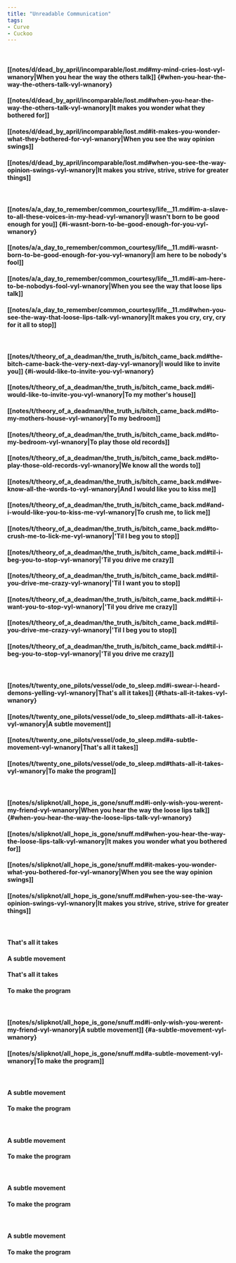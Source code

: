 ```yaml
---
title: "Unreadable Communication"
tags:
- Curve
- Cuckoo
---
```

&nbsp;
#### [[notes/d/dead_by_april/incomparable/lost.md#my-mind-cries-lost-vyl-wnanory|When you hear the way the others talk]] {#when-you-hear-the-way-the-others-talk-vyl-wnanory}
#### [[notes/d/dead_by_april/incomparable/lost.md#when-you-hear-the-way-the-others-talk-vyl-wnanory|It makes you wonder what they bothered for]]
#### [[notes/d/dead_by_april/incomparable/lost.md#it-makes-you-wonder-what-they-bothered-for-vyl-wnanory|When you see the way opinion swings]]
#### [[notes/d/dead_by_april/incomparable/lost.md#when-you-see-the-way-opinion-swings-vyl-wnanory|It makes you strive, strive, strive for greater things]]
&nbsp;
#### [[notes/a/a_day_to_remember/common_courtesy/life__11.md#im-a-slave-to-all-these-voices-in-my-head-vyl-wnanory|I wasn't born to be good enough for you]] {#i-wasnt-born-to-be-good-enough-for-you-vyl-wnanory}
#### [[notes/a/a_day_to_remember/common_courtesy/life__11.md#i-wasnt-born-to-be-good-enough-for-you-vyl-wnanory|I am here to be nobody's fool]]
#### [[notes/a/a_day_to_remember/common_courtesy/life__11.md#i-am-here-to-be-nobodys-fool-vyl-wnanory|When you see the way that loose lips talk]]
#### [[notes/a/a_day_to_remember/common_courtesy/life__11.md#when-you-see-the-way-that-loose-lips-talk-vyl-wnanory|It makes you cry, cry, cry for it all to stop]]
&nbsp;
#### [[notes/t/theory_of_a_deadman/the_truth_is/bitch_came_back.md#the-bitch-came-back-the-very-next-day-vyl-wnanory|I would like to invite you]] {#i-would-like-to-invite-you-vyl-wnanory}
#### [[notes/t/theory_of_a_deadman/the_truth_is/bitch_came_back.md#i-would-like-to-invite-you-vyl-wnanory|To my mother's house]]
#### [[notes/t/theory_of_a_deadman/the_truth_is/bitch_came_back.md#to-my-mothers-house-vyl-wnanory|To my bedroom]]
#### [[notes/t/theory_of_a_deadman/the_truth_is/bitch_came_back.md#to-my-bedroom-vyl-wnanory|To play those old records]]
#### [[notes/t/theory_of_a_deadman/the_truth_is/bitch_came_back.md#to-play-those-old-records-vyl-wnanory|We know all the words to]]
#### [[notes/t/theory_of_a_deadman/the_truth_is/bitch_came_back.md#we-know-all-the-words-to-vyl-wnanory|And I would like you to kiss me]]
#### [[notes/t/theory_of_a_deadman/the_truth_is/bitch_came_back.md#and-i-would-like-you-to-kiss-me-vyl-wnanory|To crush me, to lick me]]
#### [[notes/t/theory_of_a_deadman/the_truth_is/bitch_came_back.md#to-crush-me-to-lick-me-vyl-wnanory|'Til I beg you to stop]]
#### [[notes/t/theory_of_a_deadman/the_truth_is/bitch_came_back.md#til-i-beg-you-to-stop-vyl-wnanory|'Til you drive me crazy]]
#### [[notes/t/theory_of_a_deadman/the_truth_is/bitch_came_back.md#til-you-drive-me-crazy-vyl-wnanory|'Til I want you to stop]]
#### [[notes/t/theory_of_a_deadman/the_truth_is/bitch_came_back.md#til-i-want-you-to-stop-vyl-wnanory|'Til you drive me crazy]]
#### [[notes/t/theory_of_a_deadman/the_truth_is/bitch_came_back.md#til-you-drive-me-crazy-vyl-wnanory|'Til I beg you to stop]]
#### [[notes/t/theory_of_a_deadman/the_truth_is/bitch_came_back.md#til-i-beg-you-to-stop-vyl-wnanory|'Til you drive me crazy]]
&nbsp;
#### [[notes/t/twenty_one_pilots/vessel/ode_to_sleep.md#i-swear-i-heard-demons-yelling-vyl-wnanory|That's all it takes]] {#thats-all-it-takes-vyl-wnanory}
#### [[notes/t/twenty_one_pilots/vessel/ode_to_sleep.md#thats-all-it-takes-vyl-wnanory|A subtle movement]]
#### [[notes/t/twenty_one_pilots/vessel/ode_to_sleep.md#a-subtle-movement-vyl-wnanory|That's all it takes]]
#### [[notes/t/twenty_one_pilots/vessel/ode_to_sleep.md#thats-all-it-takes-vyl-wnanory|To make the program]]
&nbsp;
#### [[notes/s/slipknot/all_hope_is_gone/snuff.md#i-only-wish-you-werent-my-friend-vyl-wnanory|When you hear the way the loose lips talk]] {#when-you-hear-the-way-the-loose-lips-talk-vyl-wnanory}
#### [[notes/s/slipknot/all_hope_is_gone/snuff.md#when-you-hear-the-way-the-loose-lips-talk-vyl-wnanory|It makes you wonder what you bothered for]]
#### [[notes/s/slipknot/all_hope_is_gone/snuff.md#it-makes-you-wonder-what-you-bothered-for-vyl-wnanory|When you see the way opinion swings]]
#### [[notes/s/slipknot/all_hope_is_gone/snuff.md#when-you-see-the-way-opinion-swings-vyl-wnanory|It makes you strive, strive, strive for greater things]]
&nbsp;
#### That's all it takes
#### A subtle movement
#### That's all it takes
#### To make the program
&nbsp;
#### [[notes/s/slipknot/all_hope_is_gone/snuff.md#i-only-wish-you-werent-my-friend-vyl-wnanory|A subtle movement]] {#a-subtle-movement-vyl-wnanory}
#### [[notes/s/slipknot/all_hope_is_gone/snuff.md#a-subtle-movement-vyl-wnanory|To make the program]]
&nbsp;
#### A subtle movement
#### To make the program
&nbsp;
#### A subtle movement
#### To make the program
&nbsp;
#### A subtle movement
#### To make the program
&nbsp;
#### A subtle movement
#### To make the program
